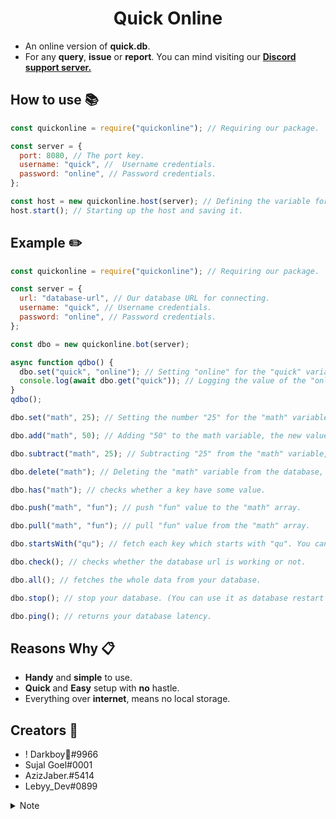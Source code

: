 <h1 align="center"> Quick Online</h1>

- An online version of **quick.db**.
- For any **query**, **issue** or **report**. You can mind visiting our **[Discord support server.](https://discord.gg/devs)**

## How to use 📚

```js
const quickonline = require("quickonline"); // Requiring our package.

const server = {
  port: 8080, // The port key.
  username: "quick", //  Username credentials.
  password: "online", // Password credentials.
};

const host = new quickonline.host(server); // Defining the variable for our host.
host.start(); // Starting up the host and saving it.
```

## Example ✏️

```js
const quickonline = require("quickonline"); // Requiring our package.

const server = {
  url: "database-url", // Our database URL for connecting.
  username: "quick", // Username credentials.
  password: "online", // Password credentials.
};

const dbo = new quickonline.bot(server);

async function qdbo() {
  dbo.set("quick", "online"); // Setting "online" for the "quick" variable in the database.
  console.log(await dbo.get("quick")); // Logging the value of the "online" variable.
}
qdbo();

dbo.set("math", 25); // Setting the number "25" for the "math" variable in the database.

dbo.add("math", 50); // Adding "50" to the math variable, the new value will be "75".

dbo.subtract("math", 25); // Subtracting "25" from the "math" variable, the new value will be "50".

dbo.delete("math"); // Deleting the "math" variable from the database, so it's value no longer exists.

dbo.has("math"); // checks whether a key have some value.

dbo.push("math", "fun"); // push "fun" value to the "math" array.

dbo.pull("math", "fun"); // pull "fun" value from the "math" array.

dbo.startsWith("qu"); // fetch each key which starts with "qu". You can add range to your fetch (default is 10). Example : dbo.startsWith("qu", 5)

dbo.check(); // checks whether the database url is working or not.

dbo.all(); // fetches the whole data from your database.

dbo.stop(); // stop your database. (You can use it as database restart with pm2.)

dbo.ping(); // returns your database latency.
```

## Reasons **Why** 📋

- **Handy** and **simple** to use.
- **Quick** and **Easy** setup with **no** hastle.
- Everything over **internet**, means no local storage.

## **Creators** 💖

- ! Darkboy🍭#9966
- Sujal Goel#0001
- AzizJaber.#5414
- Lebyy_Dev#0899

<details>
<summary>Note</summary>

- You can ignore this if not using **repl.it** or **glitch.com**.
- For those who are using **repl.it** or **glitch.com** then you can use any of the following uptime service to uptime your database. So, that it won't go to sleep.
  - https://uptime.sujalgoel.ml/
  - https://uptimerobot.com/

</details>
